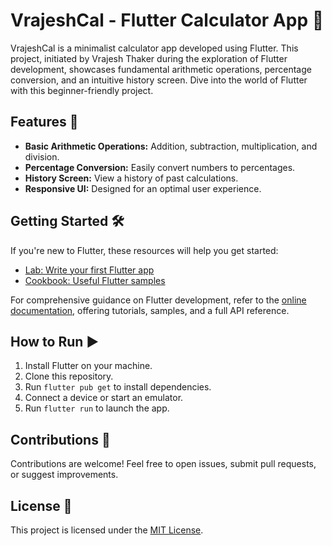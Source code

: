 # VrajeshCal - Flutter Calculator App 🧮

VrajeshCal is a minimalist calculator app developed using Flutter. This project, initiated by Vrajesh Thaker during the exploration of Flutter development, showcases fundamental arithmetic operations, percentage conversion, and an intuitive history screen. Dive into the world of Flutter with this beginner-friendly project.

## Features 🚀

- **Basic Arithmetic Operations:** Addition, subtraction, multiplication, and division.
- **Percentage Conversion:** Easily convert numbers to percentages.
- **History Screen:** View a history of past calculations.
- **Responsive UI:** Designed for an optimal user experience.

## Getting Started 🛠️

If you're new to Flutter, these resources will help you get started:

- [Lab: Write your first Flutter app](https://docs.flutter.dev/get-started/codelab)
- [Cookbook: Useful Flutter samples](https://docs.flutter.dev/cookbook)

For comprehensive guidance on Flutter development, refer to the [online documentation](https://docs.flutter.dev/), offering tutorials, samples, and a full API reference.

## How to Run ▶️

1. Install Flutter on your machine.
2. Clone this repository.
3. Run `flutter pub get` to install dependencies.
4. Connect a device or start an emulator.
5. Run `flutter run` to launch the app.

## Contributions 🤝

Contributions are welcome! Feel free to open issues, submit pull requests, or suggest improvements.

## License 📜

This project is licensed under the [MIT License](LICENSE).
